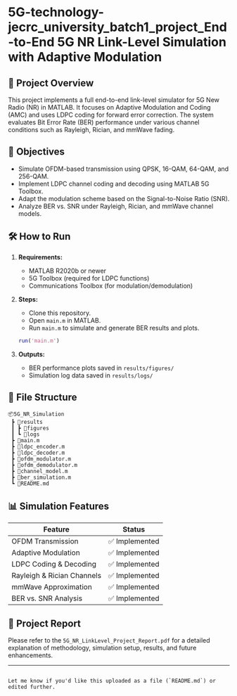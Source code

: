 # 5G-technology-jecrc_university_batch1_project_End-to-End 5G NR Link-Level Simulation with Adaptive Modulation


## 📌 Project Overview

This project implements a full end-to-end link-level simulator for 5G New Radio (NR) in MATLAB. It focuses on Adaptive Modulation and Coding (AMC) and uses LDPC coding for forward error correction. The system evaluates Bit Error Rate (BER) performance under various channel conditions such as Rayleigh, Rician, and mmWave fading.

## 🎯 Objectives

- Simulate OFDM-based transmission using QPSK, 16-QAM, 64-QAM, and 256-QAM.
- Implement LDPC channel coding and decoding using MATLAB 5G Toolbox.
- Adapt the modulation scheme based on the Signal-to-Noise Ratio (SNR).
- Analyze BER vs. SNR under Rayleigh, Rician, and mmWave channel models.

## 🛠️ How to Run

1. **Requirements:**
   - MATLAB R2020b or newer
   - 5G Toolbox (required for LDPC functions)
   - Communications Toolbox (for modulation/demodulation)

2. **Steps:**
   - Clone this repository.
   - Open `main.m` in MATLAB.
   - Run `main.m` to simulate and generate BER results and plots.

   ```matlab
   run('main.m')
   ```

3. **Outputs:**
   - BER performance plots saved in `results/figures/`
   - Simulation log data saved in `results/logs/`

## 📁 File Structure

```
📦5G_NR_Simulation
 ┣ 📂results
 ┃ ┣ 📂figures
 ┃ ┗ 📂logs
 ┣ 📜main.m
 ┣ 📜ldpc_encoder.m
 ┣ 📜ldpc_decoder.m
 ┣ 📜ofdm_modulator.m
 ┣ 📜ofdm_demodulator.m
 ┣ 📜channel_model.m
 ┣ 📜ber_simulation.m
 ┗ 📜README.md
```

## 📊 Simulation Features

| Feature                      | Status       |
|-----------------------------|--------------|
| OFDM Transmission           | ✅ Implemented |
| Adaptive Modulation         | ✅ Implemented |
| LDPC Coding & Decoding      | ✅ Implemented |
| Rayleigh & Rician Channels  | ✅ Implemented |
| mmWave Approximation        | ✅ Implemented |
| BER vs. SNR Analysis        | ✅ Implemented |

## 📄 Project Report

Please refer to the `5G_NR_LinkLevel_Project_Report.pdf` for a detailed explanation of methodology, simulation setup, results, and future enhancements.

---

```

Let me know if you'd like this uploaded as a file (`README.md`) or edited further.
